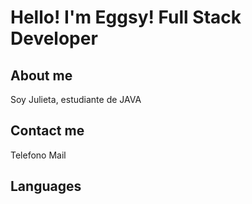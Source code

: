 # Hello! I'm Eggsy! Full Stack Developer

## About me

Soy Julieta, estudiante de JAVA 

## Contact me

Telefono
Mail

## Languages
